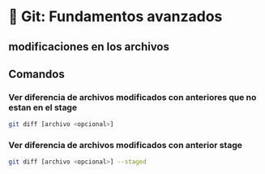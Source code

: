 # 📌 Git: Fundamentos avanzados

##  modificaciones en los archivos

## Comandos

### Ver diferencia de archivos modificados con anteriores que no estan en el stage
```bash
git diff [archivo <opcional>]
```

### Ver diferencia de archivos modificados con anterior stage
```bash
git diff [archivo <opcional>] --staged
```